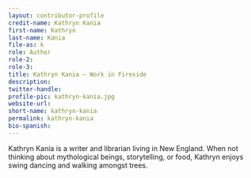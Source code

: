```yaml
---
layout: contributor-profile
credit-name: Kathryn Kania
first-name: Kathryn
last-name: Kania
file-as: k
role: Author
role-2:
role-3:
title: Kathryn Kania — Work in Fireside
description:
twitter-handle:
profile-pic: kathryn-kania.jpg
website-url:
short-name: kathryn-kania
permalink: kathryn-kania
bio-spanish:
---
```

Kathryn Kania is a writer and librarian living in New England. When not thinking about mythological beings, storytelling, or food, Kathryn enjoys swing dancing and walking amongst trees.

